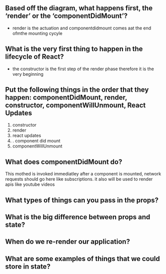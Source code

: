 ## Based off the diagram, what happens first, the ‘render’ or the ‘componentDidMount’?
 - render is the actuation and componentdidmount comes aat the end ofmthe mounting cycyle

## What is the very first thing to happen in the lifecycle of React?
- the constructor is the first step of the render phase therefore it is the very beginning 

## Put the following things in the order that they happen: componentDidMount, render, constructor, componentWillUnmount, React Updates
1. constructor
2. render
3. react updates
4. . component did mount
5. componentWillUnmount

## What does componentDidMount do?
This mothed is invoked immediatley after a component is mounted, network requests should go here like subscriptions. it also will be used to render apis like youtube videos 


## What types of things can you pass in the props?


## What is the big difference between props and state?
## When do we re-render our application?
## What are some examples of things that we could store in state?
